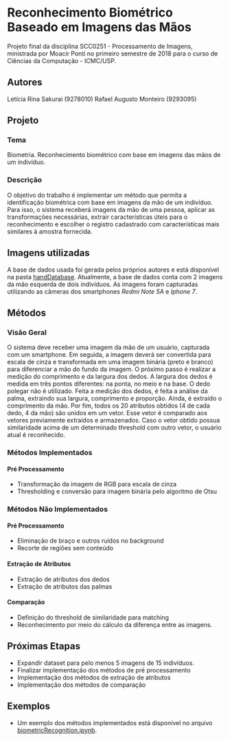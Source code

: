 
# Reconhecimento Biométrico Baseado em Imagens das Mãos
Projeto final da disciplina SCC0251 - Processamento de Imagens, ministrada por Moacir Ponti no primeiro semestre de 2018 para o curso de Ciências da Computação - ICMC/USP.

## Autores
Letícia Rina Sakurai (9278010)
Rafael Augusto Monteiro (9293095)

## Projeto
### Tema
Biometria. Reconhecimento biométrico com base em imagens das mãos de um indivíduo.

### Descrição
O objetivo do trabalho é implementar um método que permita a identificação biométrica com base em imagens da mão de um indivíduo. Para isso, o sistema receberá imagens da mão de uma pessoa, aplicar as transformações necessárias, extrair características úteis para o reconhecimento e escolher o registro cadastrado com características mais similares à amostra fornecida.

## Imagens utilizadas
A base de dados usada foi gerada pelos próprios autores e está disponível na pasta [handDatabase](handDatabase). 
Atualmente, a base de dados conta com 2 imagens da mão esquerda de dois indivíduos. As imagens foram capturadas utilizando as câmeras dos smartphones *Redmi Note 5A* e *Iphone 7*.

## Métodos

### Visão Geral 
O sistema deve receber uma imagem da mão de um usuário, capturada com um smartphone.
Em seguida, a imagem deverá ser convertida para escala de cinza e transformada em uma imagem binária (preto e branco) para diferenciar a mão do fundo da imagem.
O próximo passo é realizar a medição do comprimento e da largura dos dedos. A largura dos dedos é medida em três pontos diferentes: na ponta, no meio e na base. O dedo polegar não é utilizado.
Feita a medição dos dedos, é feita a análise da palma, extraindo sua largura, comprimento e proporção. Ainda, é extraído o comprimento da mão.
Por fim, todos os 20 atributos obtidos (4 de cada dedo, 4 da mão) são unidos em um vetor. Esse vetor é comparado aos vetores previamente extraídos e armazenados. Caso o vetor obtido possua similaridade acima de um determinado threshold com outro vetor, o usuário atual é reconhecido.

### Métodos Implementados
#### Pré Processamento
* Transformação da imagem de RGB para escala de cinza
* Thresholding e conversão para imagem binária pelo algoritmo de Otsu

### Métodos Não Implementados
#### Pré Processamento
* Eliminação de braço e outros ruídos no background
* Recorte de regiões sem conteúdo
#### Extração de Atributos
* Extração de atributos dos dedos
* Extração de atributos das palmas
#### Comparação
* Definição do threshold de similaridade para matching
* Reconhecimento por meio do cálculo da diferença entre as imagens.

## Próximas Etapas
* Expandir dataset para pelo menos 5 imagens de 15 indivíduos.
* Finalizar implementação dos métodos de pré processamento
* Implementação dos métodos de extração de atributos
* Implementação dos métodos de comparação

## Exemplos
- Um exemplo dos métodos implementados está disponível no arquivo [biometricRecognition.ipynb](biometricRecognition.ipynb). 

